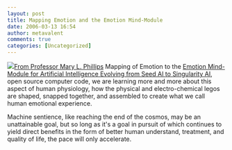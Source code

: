 ```yaml
---
layout: post
title: Mapping Emotion and the Emotion Mind-Module
date: 2006-03-13 16:54
author: metavalent
comments: true
categories: [Uncategorized]
---
```

<!--Lead Photo --><a href="http://www.gresham.ac.uk/event.asp?PageId=45&amp;EventId=457"><img src="https://web.archive.org/web/*/http://awebcamdarkly.com/"re not talking about subjective experience and engineering conciousness here -- that will come later.

From <a href="http://www.gresham.ac.uk/event.asp?PageId=45&amp;EventId=457">Professor Mary L. Phillips</a> Mapping of Emotion to the <a href="http://mind.sourceforge.net/emotion.html">Emotion Mind-Module for Artificial Intelligence Evolving from Seed AI to Singularity AI</a>, open source computer code, we are learning more and more about this aspect of human physiology, how the physical and electro-chemical legos are shaped, snapped together, and assembled to create what we call human emotional experience. 

Machine sentience, like reaching the end of the cosmos, may be an unattainable goal, but so long as it's a goal in pursuit of which continues to yield direct benefits in the form of better human understand, treatment, and quality of life, the pace will only accelerate.
